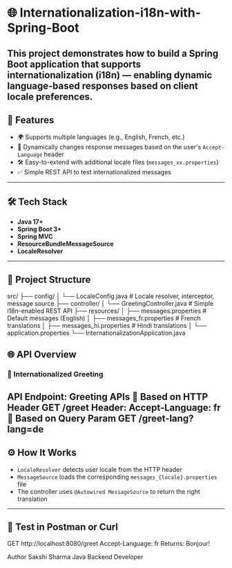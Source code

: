 # 🌐 Internationalization-i18n-with-Spring-Boot

This project demonstrates how to build a Spring Boot application that supports internationalization (i18n) — enabling dynamic language-based responses based on client locale preferences.
---
## 🚀 Features

- 🌍 Supports multiple languages (e.g., English, French, etc.)
- 🔄 Dynamically changes response messages based on the user's `Accept-Language` header
- 🛠️ Easy-to-extend with additional locale files (`messages_xx.properties`)
- ✅ Simple REST API to test internationalized messages
---
## 🛠️ Tech Stack

- **Java 17+**
- **Spring Boot 3+**
- **Spring MVC**
- **ResourceBundleMessageSource**
- **LocaleResolver**
---
## 🧩 Project Structure
src/
├── config/
│   └── LocaleConfig.java      # Locale resolver, interceptor, message source
├── controller/
│   └── GreetingController.java # Simple i18n-enabled REST API
├── resources/
│   ├── messages.properties     # Default messages (English)
│   ├── messages_fr.properties  # French translations
│   ├── messages_hi.properties  # Hindi translations
│   └── application.properties
└── InternationalizationApplication.java

## 🌐 API Overview

### 🔹 Internationalized Greeting

**API Endpoint:**
Greeting APIs
🔸 Based on HTTP Header
GET /greet
Header: Accept-Language: fr
🔸 Based on Query Param
GET /greet-lang?lang=de
---
## ⚙️ How It Works

- `LocaleResolver` detects user locale from the HTTP header
- `MessageSource` loads the corresponding `messages_{locale}.properties` file
- The controller uses `@Autowired MessageSource` to return the right translation
---
## 🧪 Test in Postman or Curl
GET http://localhost:8080/greet
Accept-Language: fr
Returns:
Bonjour!

Author
Sakshi Sharma
Java Backend Developer
